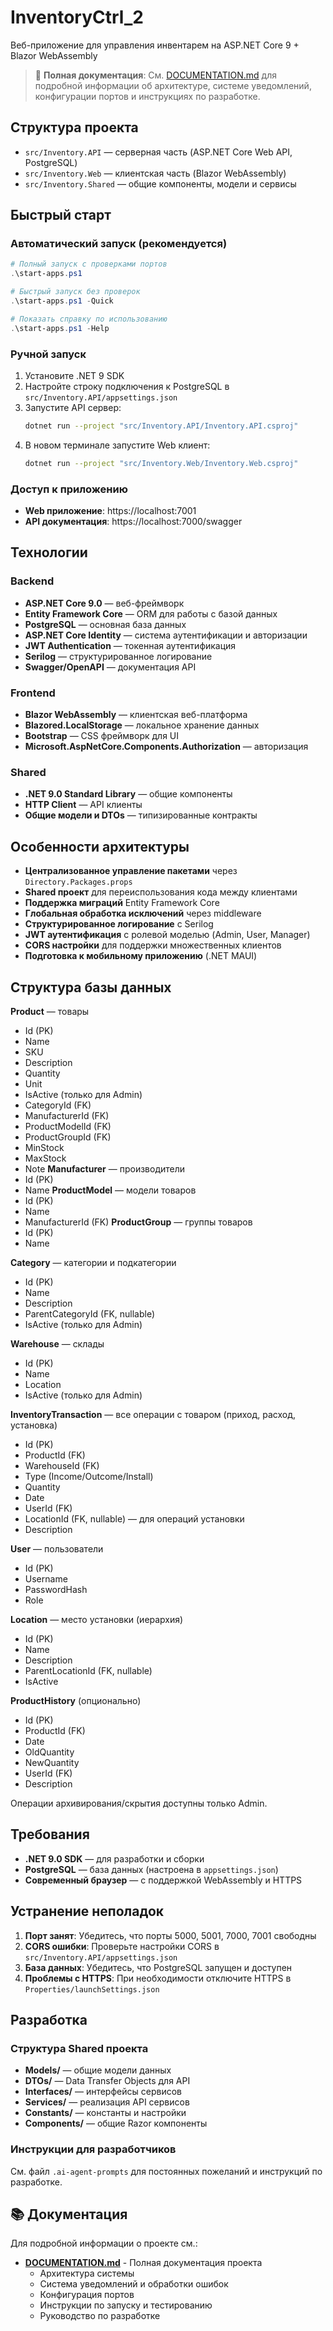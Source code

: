 # InventoryCtrl_2

Веб-приложение для управления инвентарем на ASP.NET Core 9 + Blazor WebAssembly

> 📖 **Полная документация**: См. [DOCUMENTATION.md](DOCUMENTATION.md) для подробной информации об архитектуре, системе уведомлений, конфигурации портов и инструкциях по разработке.

## Структура проекта
- `src/Inventory.API` — серверная часть (ASP.NET Core Web API, PostgreSQL)
- `src/Inventory.Web` — клиентская часть (Blazor WebAssembly)
- `src/Inventory.Shared` — общие компоненты, модели и сервисы

## Быстрый старт

### Автоматический запуск (рекомендуется)
```powershell
# Полный запуск с проверками портов
.\start-apps.ps1

# Быстрый запуск без проверок
.\start-apps.ps1 -Quick

# Показать справку по использованию
.\start-apps.ps1 -Help
```

### Ручной запуск
1. Установите .NET 9 SDK
2. Настройте строку подключения к PostgreSQL в `src/Inventory.API/appsettings.json`
3. Запустите API сервер:
   ```bash
   dotnet run --project "src/Inventory.API/Inventory.API.csproj"
   ```
4. В новом терминале запустите Web клиент:
   ```bash
   dotnet run --project "src/Inventory.Web/Inventory.Web.csproj"
   ```

### Доступ к приложению
- **Web приложение**: https://localhost:7001
- **API документация**: https://localhost:7000/swagger

## Технологии

### Backend
- **ASP.NET Core 9.0** — веб-фреймворк
- **Entity Framework Core** — ORM для работы с базой данных
- **PostgreSQL** — основная база данных
- **ASP.NET Core Identity** — система аутентификации и авторизации
- **JWT Authentication** — токенная аутентификация
- **Serilog** — структурированное логирование
- **Swagger/OpenAPI** — документация API

### Frontend
- **Blazor WebAssembly** — клиентская веб-платформа
- **Blazored.LocalStorage** — локальное хранение данных
- **Bootstrap** — CSS фреймворк для UI
- **Microsoft.AspNetCore.Components.Authorization** — авторизация

### Shared
- **.NET 9.0 Standard Library** — общие компоненты
- **HTTP Client** — API клиенты
- **Общие модели и DTOs** — типизированные контракты

## Особенности архитектуры
- **Централизованное управление пакетами** через `Directory.Packages.props`
- **Shared проект** для переиспользования кода между клиентами
- **Поддержка миграций** Entity Framework Core
- **Глобальная обработка исключений** через middleware
- **Структурированное логирование** с Serilog
- **JWT аутентификация** с ролевой моделью (Admin, User, Manager)
- **CORS настройки** для поддержки множественных клиентов
- **Подготовка к мобильному приложению** (.NET MAUI)


## Структура базы данных

**Product** — товары
- Id (PK)
- Name
- SKU
- Description
- Quantity
- Unit
- IsActive (только для Admin)
- CategoryId (FK)
- ManufacturerId (FK)
- ProductModelId (FK)
- ProductGroupId (FK)
- MinStock
- MaxStock
- Note
**Manufacturer** — производители
- Id (PK)
- Name
**ProductModel** — модели товаров
- Id (PK)
- Name
- ManufacturerId (FK)
**ProductGroup** — группы товаров
- Id (PK)
- Name

**Category** — категории и подкатегории
- Id (PK)
- Name
- Description
- ParentCategoryId (FK, nullable)
- IsActive (только для Admin)

**Warehouse** — склады
- Id (PK)
- Name
- Location
- IsActive (только для Admin)

**InventoryTransaction** — все операции с товаром (приход, расход, установка)
- Id (PK)
- ProductId (FK)
- WarehouseId (FK)
- Type (Income/Outcome/Install)
- Quantity
- Date
- UserId (FK)
- LocationId (FK, nullable) — для операций установки
- Description

**User** — пользователи
- Id (PK)
- Username
- PasswordHash
- Role


**Location** — место установки (иерархия)
- Id (PK)
- Name
- Description
- ParentLocationId (FK, nullable)
- IsActive

**ProductHistory** (опционально)
- Id (PK)
- ProductId (FK)
- Date
- OldQuantity
- NewQuantity
- UserId (FK)
- Description

Операции архивирования/скрытия доступны только Admin.

## Требования

- **.NET 9.0 SDK** — для разработки и сборки
- **PostgreSQL** — база данных (настроена в `appsettings.json`)
- **Современный браузер** — с поддержкой WebAssembly и HTTPS

## Устранение неполадок

1. **Порт занят**: Убедитесь, что порты 5000, 5001, 7000, 7001 свободны
2. **CORS ошибки**: Проверьте настройки CORS в `src/Inventory.API/appsettings.json`
3. **База данных**: Убедитесь, что PostgreSQL запущен и доступен
4. **Проблемы с HTTPS**: При необходимости отключите HTTPS в `Properties/launchSettings.json`

## Разработка

### Структура Shared проекта
- **Models/** — общие модели данных
- **DTOs/** — Data Transfer Objects для API
- **Interfaces/** — интерфейсы сервисов
- **Services/** — реализация API сервисов
- **Constants/** — константы и настройки
- **Components/** — общие Razor компоненты

### Инструкции для разработчиков
См. файл `.ai-agent-prompts` для постоянных пожеланий и инструкций по разработке.

## 📚 Документация

Для подробной информации о проекте см.:
- **[DOCUMENTATION.md](DOCUMENTATION.md)** - Полная документация проекта
  - Архитектура системы
  - Система уведомлений и обработки ошибок
  - Конфигурация портов
  - Инструкции по запуску и тестированию
  - Руководство по разработке

